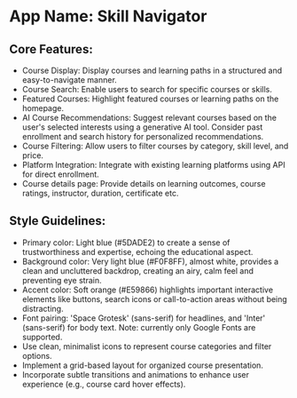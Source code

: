 # **App Name**: Skill Navigator

## Core Features:

- Course Display: Display courses and learning paths in a structured and easy-to-navigate manner.
- Course Search: Enable users to search for specific courses or skills.
- Featured Courses: Highlight featured courses or learning paths on the homepage.
- AI Course Recommendations: Suggest relevant courses based on the user's selected interests using a generative AI tool. Consider past enrollment and search history for personalized recommendations.
- Course Filtering: Allow users to filter courses by category, skill level, and price.
- Platform Integration: Integrate with existing learning platforms using API for direct enrollment.
- Course details page: Provide details on learning outcomes, course ratings, instructor, duration, certificate etc.

## Style Guidelines:

- Primary color: Light blue (#5DADE2) to create a sense of trustworthiness and expertise, echoing the educational aspect.
- Background color: Very light blue (#F0F8FF), almost white, provides a clean and uncluttered backdrop, creating an airy, calm feel and preventing eye strain.
- Accent color: Soft orange (#E59866) highlights important interactive elements like buttons, search icons or call-to-action areas without being distracting.
- Font pairing: 'Space Grotesk' (sans-serif) for headlines, and 'Inter' (sans-serif) for body text. Note: currently only Google Fonts are supported.
- Use clean, minimalist icons to represent course categories and filter options.
- Implement a grid-based layout for organized course presentation.
- Incorporate subtle transitions and animations to enhance user experience (e.g., course card hover effects).